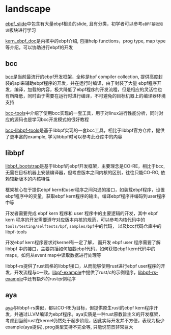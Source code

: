 # landscape

[ebpf_slide](https://github.com/gojue/ebpf-slide)中包含有大量ebpf相关的slide, 且有分类，初学者可以参考`eBPF基础知识`板块进行学习

[kern_ebpf_doc](https://www.kernel.org/doc/html/latest/bpf)是内核中的ebpf介绍, 包括help functions，prog type, map type 等介绍，可以协助进行ebpf的开发

## bcc

[bcc](https://github.com/iovisor/bcc)是当前最流行的ebpf开发框架，全称是bpf compiler collection, 提供高度封装的api来辅助ebpf程序的开发，并在运行时编译，由于封装了大量 ebpf程序开发，编译，加载的内容，极大降低了ebpf程序的开发流程，但是相应的灵活性也有所降低，同时由于需要在运行时进行编译，不可避免的目标机器上的编译器环境支持

[bcc-tools](https://github.com/iovisor/bcc/blob/master/docs/tutorial.md)中介绍了使用bcc实现的一套工具，用于对linux进行性能分析，同时对应的源码也是学习bcc开发模式的很好教程

[bcc-libbpf-tools](https://github.com/iovisor/bcc/tree/master/libbpf-tools)是基于libbpf实现的一套bcc工具，相比于libbpf官方仓库，提供了更丰富的example, 学习libbpf时可以参考此仓库中的内容

## libbpf

[libbpf_bootstrap](https://github.com/libbpf/libbpf-bootstrap)是基于libbpf的ebpf开发框架，主要理念是CO-RE，相比于bcc, 无需在目标机器上安装编译器，但考虑版本之间内核的区别，往往只能CO-RO, 依赖较新版本的内核特性

框架核心在于提供ebpf kern和user程序之间沟通的接口，如装载ebpf程序，设置ebpf程序中的变量，获取ebpf kern程序的输出，编译ebpf程序并编码到user程序中等

开发者需要完成 ebpf kern 程序和 user 程序中的主要逻辑的开发，其中 ebpf kern 程序的开发需要遵守对应版本内核的规范，可以参考内核代码中的 `tools/testing/selftests/bpf`, `samples/bpf`中的代码， 以及bcc代码仓库中的libpf-tools

开发ebpf kern程序要求对kernel有一定了解， 而开发 ebpf user 程序需要了解 libbpf 中的接口，主要包括如何加载ebpf代码，如何获取ebpf kern代码中的maps，如何从event map中读取数据进行处理等

libbpf-rs提供了rust风格的libbpf接口，从而能够使用rust进行ebpf user程序的开发，开发流程与c一致。[libpf-example](https://github.com/libbpf/libbpf-bootstrap/tree/master/examples)中提供了rust/c的示例程序，[libbpf-rs-example](https://github.com/libbpf/libbpf-rs/tree/master/examples)中还有额外的rust示例程序

## aya

[aya](https://aya-rs.dev/)与libbpf-rs类似，都以CO-RE为目标，但提供原生rust的ebpf kern程序开发，并通过LLVM编译为ebpf程序。aya实质是一种rust原教旨主义的开发框架，考虑到当前rust在kernel仍然处于起步阶段，因此实际开发并不方便，表现为极少example(aya提供), prog类型支持不完全等, 只能说前景非常巨大